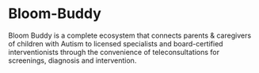 # Bloom-Buddy
Bloom Buddy is a complete ecosystem that connects parents &amp; caregivers of children with Autism to licensed specialists and board-certified interventionists through the convenience of teleconsultations for screenings, diagnosis and intervention.
